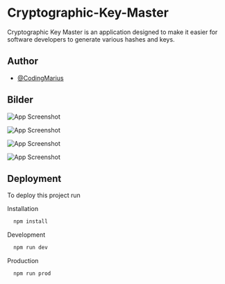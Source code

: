 # Cryptographic-Key-Master
Cryptographic Key Master is an application designed to make it easier for software developers to generate various hashes and keys.

## Author

- [@CodingMarius](https://www.github.com/CodingMarius)

  
## Bilder

![App Screenshot](https://github.com/CodingMarius/Cryptographic-Key-Master/raw/main/readme/screenshots/1.png)

![App Screenshot](https://github.com/CodingMarius/Cryptographic-Key-Master/raw/main/readme/screenshots/2.png)

![App Screenshot](https://github.com/CodingMarius/Cryptographic-Key-Master/raw/main/readme/screenshots/3.png)

![App Screenshot](https://github.com/CodingMarius/Cryptographic-Key-Master/raw/main/readme/screenshots/4.png)

  
## Deployment

To deploy this project run

Installation
```bash
  npm install
```
Development
```bash
  npm run dev
```
Production
```bash
  npm run prod
```
  
